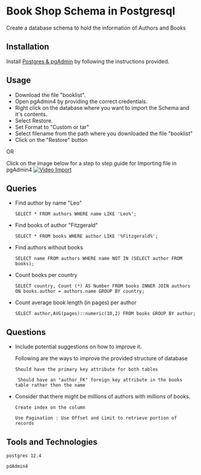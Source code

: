 # Book Shop Schema in Postgresql

Create a database schema to hold the information of Authors and Books

## Installation
Install [Postgres & pgAdmin](https://codingpub.dev/ubuntu-install-postgresql-and-pgadmin/) by following the instructions provided.

## Usage

- Download the file "booklist".
- Open pgAdmin4 by providing the correct credentials.
- Right click on the database where you want to import the Schema and it's contents.
- Select Restore.
- Set Format to "Custom or tar"
- Select filename from the path where you downloaded the file "booklist"
- Click on the "Restore" button

OR

 Click on the image below for a step to step guide for Importing file in pgAdmin4
 [![Video Import](https://drive.google.com/uc?export=view&id=1hXZKtk7lhAgi78bS1hF3oCxmshnHNHMu)](https://youtu.be/l5VtQpDl_RA "Video Import")

## Queries

- Find author by name "Leo"

    ```SELECT * FROM authors WHERE name LIKE 'Leo%';```

  
- Find books of author "Fitzgerald"

    ```SELECT * FROM books WHERE author LIKE '%Fitzgerald%';```

        
- Find authors without books

    ```SELECT name FROM authors WHERE name NOT IN (SELECT author FROM books);```

- Count books per country

    ```SELECT country, Count (*) AS Number FROM books INNER JOIN authors ON books.author = authors.name GROUP BY country;```

- Count average book length (in pages) per author

    ```SELECT author,AVG(pages)::numeric(10,2) FROM books GROUP BY author;```


## Questions
- Include potential suggestions on how to improve it.
    
    Following are the ways to improve the provided structure of database
    
    ``` Should have the primary key attribute for both tables ```
    
    ``` Should have an "author_FK" foreign key attribute in the books table rather then the name```
 
 - Consider that there might be millions of authors with millions of books.
 
   ``` Create index on the column ```
   
   ``` Use Pagination : Use Offset and Limit to retrieve portion of records  ```
    
## Tools and Technologies
    
    postgres 12.4

    pdAdmin4
